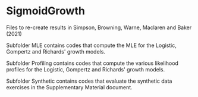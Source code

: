 # SigmoidGrowth
Files to re-create results in Simpson, Browning, Warne, Maclaren and Baker (2021)


Subfolder MLE contains codes that compute the MLE for the Logistic, Gompertz and Richards' growth models.

Subfolder Profiling contains codes that compute the various likelihood profiles for the Logistic, Gompertz and Richards' growth models.

Subfolder Synthetic contains codes that evaluate the synthetic data exercises in the Supplementary Material document.
